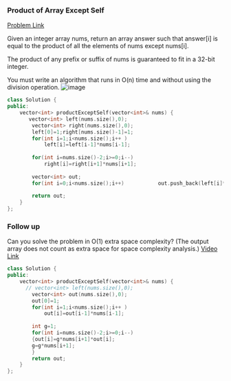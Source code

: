 ### __Product of Array Except Self__
[Problem Link](https://leetcode.com/problems/product-of-array-except-self/)

Given an integer array nums, return an array answer such that answer[i] is equal to the product of all the elements of nums except nums[i].

The product of any prefix or suffix of nums is guaranteed to fit in a 32-bit integer.

You must write an algorithm that runs in O(n) time and without using the division operation.
![image](https://user-images.githubusercontent.com/51910127/132986707-7e570947-b97d-4568-901c-c6161a6ebc96.png)

```cpp
class Solution {
public:
    vector<int> productExceptSelf(vector<int>& nums) {
       vector<int> left(nums.size(),0);
        vector<int> right(nums.size(),0);
        left[0]=1;right[nums.size()-1]=1;
        for(int i=1;i<nums.size();i++ )
            left[i]=left[i-1]*nums[i-1];
        
        for(int i=nums.size()-2;i>=0;i--)
            right[i]=right[i+1]*nums[i+1];
        
        vector<int> out;
        for(int i=0;i<nums.size();i++)           out.push_back(left[i]*right[i]);
        
        return out;
    }
};
```
### __Follow up__
Can you solve the problem in O(1) extra space complexity? (The output array does not count as extra space for space complexity analysis.)
[Video Link](https://www.youtube.com/watch?v=tSRFtR3pv74&list=WL&index=186)
```cpp
class Solution {
public:
    vector<int> productExceptSelf(vector<int>& nums) {
      // vector<int> left(nums.size(),0);
        vector<int> out(nums.size(),0);
        out[0]=1;
        for(int i=1;i<nums.size();i++ )
            out[i]=out[i-1]*nums[i-1];
        
        int g=1;
        for(int i=nums.size()-2;i>=0;i--)   
        {out[i]=g*nums[i+1]*out[i];
        g=g*nums[i+1];
        }
        return out;
    }
};
```

